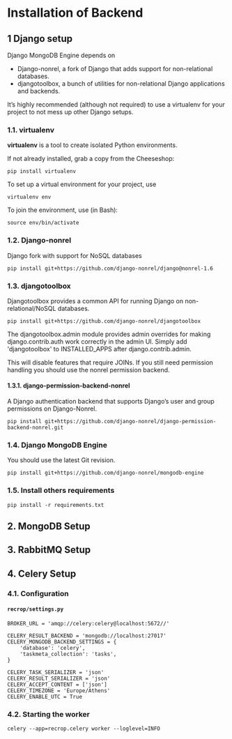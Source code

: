 # Installation of Backend

## 1 Django setup

Django MongoDB Engine depends on

* Django-nonrel, a fork of Django that adds support for non-relational databases.
* djangotoolbox, a bunch of utilities for non-relational Django applications and backends.

It’s highly recommended (although not required) to use a virtualenv for your project to not mess up other Django setups.

### 1.1. virtualenv

**virtualenv** is a tool to create isolated Python environments.

If not already installed, grab a copy from the Cheeseshop:

```
pip install virtualenv
```

To set up a virtual environment for your project, use

```
virtualenv env
```

To join the environment, use (in Bash):

```
source env/bin/activate
```

### 1.2. Django-nonrel

Django fork with support for NoSQL databases

```
pip install git+https://github.com/django-nonrel/django@nonrel-1.6
```

### 1.3. djangotoolbox



Djangotoolbox provides a common API for running Django on non-relational/NoSQL databases.

```
pip install git+https://github.com/django-nonrel/djangotoolbox
```

The djangotoolbox.admin module provides admin overrides for making django.contrib.auth work correctly in the admin UI. Simply add 'djangotoolbox' to INSTALLED_APPS after django.contrib.admin.

This will disable features that require JOINs. If you still need permission handling you should use the nonrel permission backend.

#### 1.3.1. django-permission-backend-nonrel

A Django authentication backend that supports Django’s user and group permissions on Django-Nonrel.

```
pip install git+https://github.com/django-nonrel/django-permission-backend-nonrel.git
```

### 1.4. Django MongoDB Engine

You should use the latest Git revision.

```
pip install git+https://github.com/django-nonrel/mongodb-engine
```

### 1.5. Install others requirements
```
pip install -r requirements.txt
```

## 2. MongoDB Setup

## 3. RabbitMQ Setup

## 4. Celery Setup

### 4.1. Configuration

#### `recrop/settings.py`

```
BROKER_URL = 'amqp://celery:celery@localhost:5672//'

CELERY_RESULT_BACKEND = 'mongodb://localhost:27017'
CELERY_MONGODB_BACKEND_SETTINGS = {
    'database': 'celery',
    'taskmeta_collection': 'tasks',
}

CELERY_TASK_SERIALIZER = 'json'
CELERY_RESULT_SERIALIZER = 'json'
CELERY_ACCEPT_CONTENT = ['json']
CELERY_TIMEZONE = 'Europe/Athens'
CELERY_ENABLE_UTC = True
```

### 4.2. Starting the worker
```
celery --app=recrop.celery worker --loglevel=INFO
```
